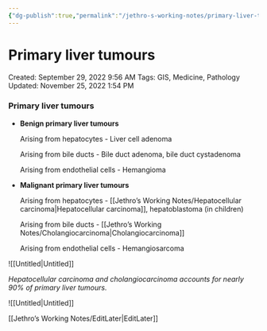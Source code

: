 ```yaml
---
{"dg-publish":true,"permalink":"/jethro-s-working-notes/primary-liver-tumours/","dgPassFrontmatter":true}
---
```



# Primary liver tumours

Created: September 29, 2022 9:56 AM
Tags: GIS, Medicine, Pathology
Updated: November 25, 2022 1:54 PM

### Primary liver tumours

- **Benign primary liver tumours**
    
    Arising from hepatocytes - Liver cell adenoma
    
    Arising from bile ducts - Bile duct adenoma, bile duct cystadenoma
    
    Arising from endothelial cells - Hemangioma
    
- **Malignant primary liver tumours**
    
    Arising from hepatocytes - [[Jethro’s Working Notes/Hepatocellular carcinoma\|Hepatocellular carcinoma]], hepatoblastoma (in children)
    
    Arising from bile ducts - [[Jethro’s Working Notes/Cholangiocarcinoma\|Cholangiocarcinoma]] 
    
    Arising from endothelial cells - Hemangiosarcoma
    

![[Untitled\|Untitled]]

*Hepatocellular carcinoma and cholangiocarcinoma accounts for nearly 90% of primary liver tumours.*

![[Untitled\|Untitled]]

[[Jethro’s Working Notes/EditLater\|EditLater]]